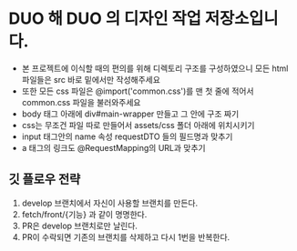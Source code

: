# DUO 해 DUO 의 디자인 작업 저장소입니다.

- 본 프로젝트에 이식할 때의 편의를 위해 디렉토리 구조를 구성하였으니 모든 html 파일들은 src 바로 밑에서만 작성해주세요
- 또한 모든 css 파일은 @import('common.css')를 맨 첫 줄에 적어서 common.css 파일을 불러와주세요
- body 태그 아래에 div#main-wrapper 만들고 그 안에 구조 짜기 
- css는 무조건 파일 따로 만들어서 assets/css 폴더 아래에 위치시키기
- input 태그안의 name 속성 requestDTO 들의 필드명과 맞추기
- a 태그의 링크도 @RequestMapping의 URL과 맞추기

## 깃 플로우 전략

1. develop 브랜치에서 자신이 사용할 브랜치를 만든다.
2. fetch/front/{기능} 과 같이 명명한다.
3. PR은 develop 브랜치로만 날린다.
4. PR이 수락되면 기존의 브랜치를 삭제하고 다시 1번을 반복한다. 